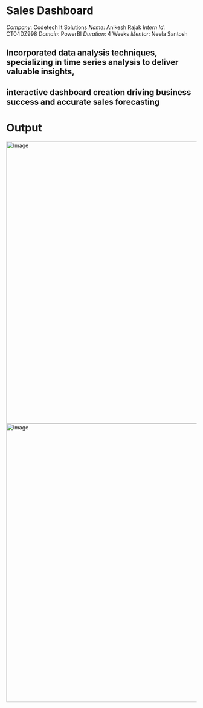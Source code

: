 # Sales Dashboard
*Company*: Codetech It Solutions
*Name*: Anikesh Rajak
*Intern Id*: CT04DZ998
*Domain*: PowerBI
*Duration*: 4 Weeks
*Mentor*: Neela Santosh

## Incorporated data analysis techniques, specializing in time series analysis to deliver valuable insights,
## interactive dashboard creation driving business success and accurate sales forecasting 

# Output

<img width="1332" height="745" alt="Image" src="https://github.com/user-attachments/assets/18736a05-c73a-4da8-8f84-568c784b2c4b" />

<img width="1331" height="736" alt="Image" src="https://github.com/user-attachments/assets/666d76fb-562f-4527-a88f-48b4bec6d14d" />
